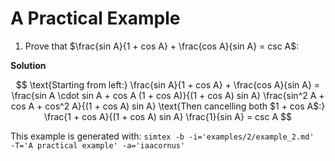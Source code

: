 # A Practical Example

1. Prove that $\frac{sin A}{1 + cos A} + \frac{cos A}{sin A} = csc A$:

**Solution**

$$
\text{Starting from left:}
\frac{sin A}{1 + cos A} + \frac{cos A}{sin A} = \frac{sin A \cdot sin A + cos A (1 + cos A)}{(1 + cos A) sin A}
\frac{sin^2 A + cos A + cos^2 A}{(1 + cos A) sin A}
\text{Then cancelling both $1 + cos A$:}
\frac{1 + cos A}{(1 + cos A) sin A}
\frac{1}{sin A} = csc A
$$

This example is generated with: `simtex -b -i='examples/2/example_2.md'  -T='A practical example' -a='iaacornus'`
